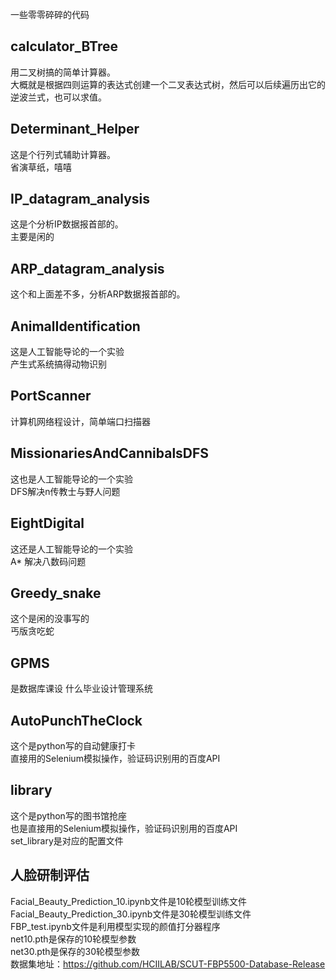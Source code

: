 一些零零碎碎的代码<br>
## calculator_BTree
用二叉树搞的简单计算器。<br>
大概就是根据四则运算的表达式创建一个二叉表达式树，然后可以后续遍历出它的逆波兰式，也可以求值。<br>
## Determinant_Helper
这是个行列式辅助计算器。<br>
省演草纸，嘻嘻<br>
## IP_datagram_analysis
这是个分析IP数据报首部的。<br>
主要是闲的<br>
## ARP_datagram_analysis
这个和上面差不多，分析ARP数据报首部的。<br>
## AnimalIdentification
这是人工智能导论的一个实验<br>
产生式系统搞得动物识别<br>
## PortScanner
计算机网络程设计，简单端口扫描器<br>
## MissionariesAndCannibalsDFS
这也是人工智能导论的一个实验<br>
DFS解决n传教士与野人问题<br>
## EightDigital
这还是人工智能导论的一个实验<br>
A* 解决八数码问题<br>
## Greedy_snake
这个是闲的没事写的<br>
丐版贪吃蛇<br>
## GPMS
是数据库课设 什么毕业设计管理系统<br>
## AutoPunchTheClock
这个是python写的自动健康打卡<br>
直接用的Selenium模拟操作，验证码识别用的百度API<br>
## library
这个是python写的图书馆抢座<br>
也是直接用的Selenium模拟操作，验证码识别用的百度API<br>
set_library是对应的配置文件<br>
## 人脸研制评估
Facial_Beauty_Prediction_10.ipynb文件是10轮模型训练文件<br>
Facial_Beauty_Prediction_30.ipynb文件是30轮模型训练文件<br>
FBP_test.ipynb文件是利用模型实现的颜值打分器程序<br>
net10.pth是保存的10轮模型参数<br>
net30.pth是保存的30轮模型参数<br>
数据集地址：https://github.com/HCIILAB/SCUT-FBP5500-Database-Release<br>
